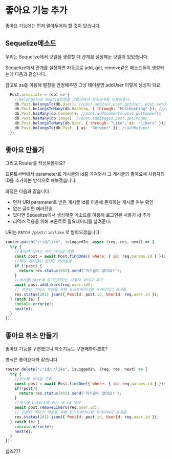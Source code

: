 # 좋아요 기능 추가

좋아요 기능에는 먼저 알아두어야 할 것이 있습니다. 

## Sequelize메소드

우리는 Sequelize에서 모델을 생성할 때 관계를 설정해둔 모델이 있었습니다. 

Sequelize에서 관계를 설정하면 자동으로 add, get, remove같은 메소드들이 생성되는데 다음과 같습니다. 

참고로 as를 이용해 별칭을 안정해주면 그냥 태이블명 addUser 이렇게 생성이 되요.

```javascript
  Post.associate = (db) => {
    //belongsTo는 UserId칼럼을 만들어줘서 참조관계를 만들어준다.
    db.Post.belongsTo(db.User); //post.addUser,post.getUser, post.setUser
    db.Post.belongsToMany(db.Hashtag, { through: "PostHashtag" }); //post.addHashtags
    db.Post.hasMany(db.Comment); //post.addComments,post.getComments
    db.Post.hasMany(db.Image); //post.addImages,post.getImages
    db.Post.belongsToMany(db.User, { through: "Like", as: "Likers" }); //다대다 관계 (Like 이름설정,별칭: 좋아요누른사람)
    db.Post.belongsTo(db.Post, { as: "Retweet" }); //addRetweet
  };
```

## 좋아요 만들기

그리고 Router를 작성해볼까요?

프론트서버에서 parameter로 게시글의 id를 가져와서 그 게시글의 좋아요에 사용자의 ID를 추가하는 방식으로 해보겠습니다. 

과정은 다음과 같습니다.

* 먼저 URI parameter로 받은 게시글 id를 이용해 존재하는 게시글 여부 확인
* 없는 글이면 에러전송
* 있다면 Sequelize에서 생성해준 메소드를 이용해 로그인된 사용자 id 추가
* 리덕스 적용을 위해 프론트로 필요데이터를 날려준다. 

URI는 `PATCH /post/:id/like` 로 받아오겠습니다.

```javascript
router.patch("/:id/like", isLoggedIn, async (req, res, next) => {
  try {
    //좋아려 하려고 하는 게시글 조회
    const post = await Post.findOne({ where: { id: req.params.id } });
    //해당 게시글이 없다면 에러발생
    if (!post) {
      return res.status(403).send("게시글이 없어요!");
    }
    //게시글Liker에 로그인되있는 사용자 아이디 추가
    await post.addLikers(req.user.id);
    // 프론트 리덕스 적용을 위해 포스트아이디와 유저아이디 보내줌
    res.status(201).json({ PostId: post.id, UserId: req.user.id });
  } catch (e) {
    console.error(e);
    next(e);
  }
});
```

## 좋아요 취소 만들기

좋아요 기능을 구현했으니 취소기능도 구현해봐야겠죠?

방식은 좋아요때와  같습니다. 

```javascript
router.delete("/:id/unlike", isLoggedIn, (req, res, next) => {
  try {
    //취소할 게시글 조회
    const post = await Post.findOne({ where: { id: req.params.id } });
    if(!post){
      return res.status(403).send('게시글이 없어요!');
    }
    //게시글 Likers에 있는 내 id 제거
    await post.removeLikers(req.user.id);
    // 프론트 리덕스 적용을 위해 포스트아이디와 유저아이디 보내줌
    res.status(201).json({ PostId: post.id, UserId: req.user.id });
  } catch (e) {
    console.error(e);
    next(e);
  }
});
```

쉽죠???

